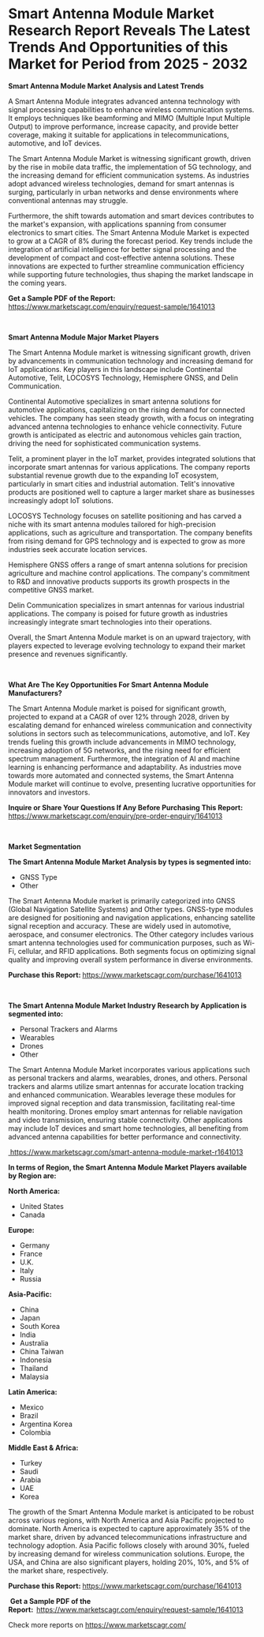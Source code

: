 <p><h1>Smart Antenna Module Market Research Report Reveals The Latest Trends And Opportunities of this Market for Period from 2025 - 2032</h1></p><p><strong>Smart Antenna Module Market Analysis and Latest Trends</strong></p>
<p><p>A Smart Antenna Module integrates advanced antenna technology with signal processing capabilities to enhance wireless communication systems. It employs techniques like beamforming and MIMO (Multiple Input Multiple Output) to improve performance, increase capacity, and provide better coverage, making it suitable for applications in telecommunications, automotive, and IoT devices.</p><p>The Smart Antenna Module Market is witnessing significant growth, driven by the rise in mobile data traffic, the implementation of 5G technology, and the increasing demand for efficient communication systems. As industries adopt advanced wireless technologies, demand for smart antennas is surging, particularly in urban networks and dense environments where conventional antennas may struggle.</p><p>Furthermore, the shift towards automation and smart devices contributes to the market's expansion, with applications spanning from consumer electronics to smart cities. The Smart Antenna Module Market is expected to grow at a CAGR of 8% during the forecast period. Key trends include the integration of artificial intelligence for better signal processing and the development of compact and cost-effective antenna solutions. These innovations are expected to further streamline communication efficiency while supporting future technologies, thus shaping the market landscape in the coming years.</p></p>
<p><strong>Get a Sample PDF of the Report:&nbsp;</strong> <a href="https://www.marketscagr.com/enquiry/request-sample/1641013?utm_campaign=2959&utm_medium=2&utm_source=Github&utm_content=ia&utm_term=06042025&utm_id=smart-antenna-module">https://www.marketscagr.com/enquiry/request-sample/1641013</a></p>
<p>&nbsp;</p>
<p><strong>Smart Antenna Module Major Market Players</strong></p>
<p><p>The Smart Antenna Module market is witnessing significant growth, driven by advancements in communication technology and increasing demand for IoT applications. Key players in this landscape include Continental Automotive, Telit, LOCOSYS Technology, Hemisphere GNSS, and Delin Communication.</p><p>Continental Automotive specializes in smart antenna solutions for automotive applications, capitalizing on the rising demand for connected vehicles. The company has seen steady growth, with a focus on integrating advanced antenna technologies to enhance vehicle connectivity. Future growth is anticipated as electric and autonomous vehicles gain traction, driving the need for sophisticated communication systems. </p><p>Telit, a prominent player in the IoT market, provides integrated solutions that incorporate smart antennas for various applications. The company reports substantial revenue growth due to the expanding IoT ecosystem, particularly in smart cities and industrial automation. Telit's innovative products are positioned well to capture a larger market share as businesses increasingly adopt IoT solutions.</p><p>LOCOSYS Technology focuses on satellite positioning and has carved a niche with its smart antenna modules tailored for high-precision applications, such as agriculture and transportation. The company benefits from rising demand for GPS technology and is expected to grow as more industries seek accurate location services. </p><p>Hemisphere GNSS offers a range of smart antenna solutions for precision agriculture and machine control applications. The company's commitment to R&D and innovative products supports its growth prospects in the competitive GNSS market.</p><p>Delin Communication specializes in smart antennas for various industrial applications. The company is poised for future growth as industries increasingly integrate smart technologies into their operations.</p><p>Overall, the Smart Antenna Module market is on an upward trajectory, with players expected to leverage evolving technology to expand their market presence and revenues significantly.</p></p>
<p>&nbsp;</p>
<p><strong>What Are The Key Opportunities For Smart Antenna Module Manufacturers?</strong></p>
<p><p>The Smart Antenna Module market is poised for significant growth, projected to expand at a CAGR of over 12% through 2028, driven by escalating demand for enhanced wireless communication and connectivity solutions in sectors such as telecommunications, automotive, and IoT. Key trends fueling this growth include advancements in MIMO technology, increasing adoption of 5G networks, and the rising need for efficient spectrum management. Furthermore, the integration of AI and machine learning is enhancing performance and adaptability. As industries move towards more automated and connected systems, the Smart Antenna Module market will continue to evolve, presenting lucrative opportunities for innovators and investors.</p></p>
<p><strong>Inquire or Share Your Questions If Any Before Purchasing This Report:</strong> <a href="https://www.marketscagr.com/enquiry/pre-order-enquiry/1641013?utm_campaign=2959&utm_medium=2&utm_source=Github&utm_content=ia&utm_term=06042025&utm_id=smart-antenna-module">https://www.marketscagr.com/enquiry/pre-order-enquiry/1641013</a></p>
<p>&nbsp;</p>
<p><strong>Market Segmentation</strong></p>
<p><strong>The Smart Antenna Module Market Analysis by types is segmented into:</strong></p>
<p><ul><li>GNSS Type</li><li>Other</li></ul></p>
<p><p>The Smart Antenna Module market is primarily categorized into GNSS (Global Navigation Satellite Systems) and Other types. GNSS-type modules are designed for positioning and navigation applications, enhancing satellite signal reception and accuracy. These are widely used in automotive, aerospace, and consumer electronics. The Other category includes various smart antenna technologies used for communication purposes, such as Wi-Fi, cellular, and RFID applications. Both segments focus on optimizing signal quality and improving overall system performance in diverse environments.</p></p>
<p><strong>Purchase this Report:&nbsp;</strong><a href="https://www.marketscagr.com/purchase/1641013?utm_campaign=2959&utm_medium=2&utm_source=Github&utm_content=ia&utm_term=06042025&utm_id=smart-antenna-module">https://www.marketscagr.com/purchase/1641013</a></p>
<p>&nbsp;</p>
<p><strong>The Smart Antenna Module Market Industry Research by Application is segmented into:</strong></p>
<p><ul><li>Personal Trackers and Alarms</li><li>Wearables</li><li>Drones</li><li>Other</li></ul></p>
<p><p>The Smart Antenna Module Market incorporates various applications such as personal trackers and alarms, wearables, drones, and others. Personal trackers and alarms utilize smart antennas for accurate location tracking and enhanced communication. Wearables leverage these modules for improved signal reception and data transmission, facilitating real-time health monitoring. Drones employ smart antennas for reliable navigation and video transmission, ensuring stable connectivity. Other applications may include IoT devices and smart home technologies, all benefiting from advanced antenna capabilities for better performance and connectivity.</p></p>
<p><a href="https://www.marketscagr.com/smart-antenna-module-market-r1641013?utm_campaign=2959&utm_medium=2&utm_source=Github&utm_content=ia&utm_term=06042025&utm_id=smart-antenna-module">&nbsp;https://www.marketscagr.com/smart-antenna-module-market-r1641013</a></p>
<p><strong>In terms of Region, the Smart Antenna Module Market Players available by Region are:</strong></p>
<p>
    <p> <strong> North America: </strong>
        <ul>
            <li>United States</li>
            <li>Canada</li>
        </ul>
        </p> 
    <p> <strong> Europe: </strong>
        <ul>
            <li>Germany</li>
            <li>France</li>
            <li>U.K.</li>
            <li>Italy</li>
            <li>Russia</li>
        </ul>
        </p> 
    <p> <strong> Asia-Pacific: </strong>
        <ul>
            <li>China</li>
            <li>Japan</li>
            <li>South Korea</li>
            <li>India</li>
            <li>Australia</li>
            <li>China Taiwan</li>
            <li>Indonesia</li>
            <li>Thailand</li>
            <li>Malaysia</li>
        </ul>
        </p> 
    <p> <strong> Latin America: </strong>
        <ul>
            <li>Mexico</li>
            <li>Brazil</li>
            <li>Argentina Korea</li>
            <li>Colombia</li>
        </ul>
        </p> 
    <p> <strong> Middle East & Africa: </strong>
        <ul>
            <li>Turkey</li>
            <li>Saudi</li>
            <li>Arabia</li>
            <li>UAE</li>
            <li>Korea</li>
        </ul>
    </p>
    </p>
<p><p>The growth of the Smart Antenna Module market is anticipated to be robust across various regions, with North America and Asia Pacific projected to dominate. North America is expected to capture approximately 35% of the market share, driven by advanced telecommunications infrastructure and technology adoption. Asia Pacific follows closely with around 30%, fueled by increasing demand for wireless communication solutions. Europe, the USA, and China are also significant players, holding 20%, 10%, and 5% of the market share, respectively.</p></p>
<p><strong>Purchase this Report: </strong><a href="https://www.marketscagr.com/purchase/1641013?utm_campaign=2959&utm_medium=2&utm_source=Github&utm_content=ia&utm_term=06042025&utm_id=smart-antenna-module">https://www.marketscagr.com/purchase/1641013</a></p>
<p>&nbsp;<strong>Get a Sample PDF of the Report:&nbsp;&nbsp;</strong><a href="https://www.marketscagr.com/enquiry/request-sample/1641013?utm_campaign=2959&utm_medium=2&utm_source=Github&utm_content=ia&utm_term=06042025&utm_id=smart-antenna-module">https://www.marketscagr.com/enquiry/request-sample/1641013</a></p>
<p><strong></strong></p>
<p>Check more reports on <a href="https://www.marketscagr.com/?utm_campaign=2959&utm_medium=2&utm_source=Github&utm_content=ia&utm_term=06042025&utm_id=smart-antenna-module">https://www.marketscagr.com/</a></p>
